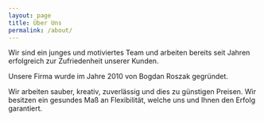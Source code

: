 ```yaml
---
layout: page
title: Über Uns
permalink: /about/
---
```


Wir sind ein junges und motiviertes Team und arbeiten bereits seit Jahren erfolgreich zur Zufriedenheit unserer Kunden.

Unsere Firma wurde im Jahre 2010 von Bogdan Roszak gegründet.

Wir arbeiten sauber, kreativ, zuverlässig und dies zu günstigen Preisen. Wir besitzen ein gesundes Maß an Flexibilität, welche uns und Ihnen den Erfolg garantiert.


